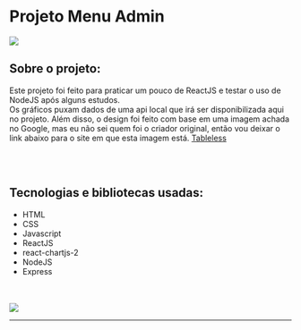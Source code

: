 <h1>Projeto Menu Admin</h1>

<img src="https://i.imgur.com/JWPvJHv.png" />

<br/>

<h2>Sobre o projeto:</h2>

Este projeto foi feito para praticar um pouco de ReactJS e testar o uso de NodeJS após alguns estudos.<br/>
Os gráficos puxam dados de uma api local que irá ser disponibilizada aqui no projeto.
Além disso, o design foi feito com base em uma imagem achada no Google, mas eu não sei quem foi o criador original, então vou deixar o link abaixo para o site em que esta imagem está.
<a href="https://tableless.com.br/ferramentas-desenvolvedor-react-2019/">Tableless</a>

<br/>
<br/>

<h2>Tecnologias e bibliotecas usadas:</h2>

- HTML
- CSS
- Javascript
- ReactJS
- react-chartjs-2
- NodeJS
- Express

<br/><br/>
<img src="https://i.imgur.com/G44m5Sd.png" />

<hr/>
